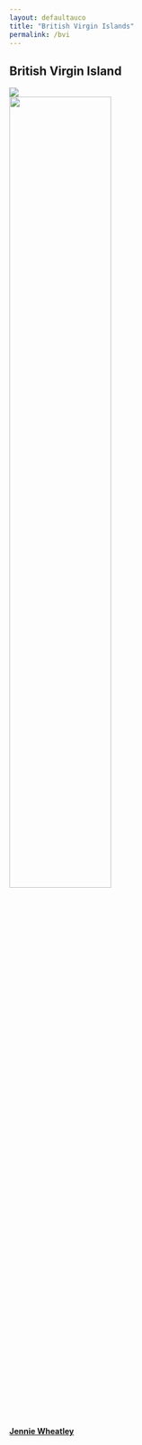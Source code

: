 ```yaml
---
layout: defaultauco
title: "British Virgin Islands"
permalink: /bvi
---
```

<div class="container-0">
    <div class="container-title">
        <span class="country"><h2>British Virgin Island</h2></span>
        <div class="photo-co">
          <img src="https://www.worldatlas.com/r/w960-q80/upload/20/b3/62/vg-01.png" >
    </div>
</div>
<!-- partial:index.partial.html -->

<div class="container">
  <div class="timeline clearfix">
  <div class="vertical-line">
   <div id="post-1" class="vesti-col timeline-post">
   <div class="vesti-content-wrapper">
     <div class="photo">
       <img src="https://scontent.fanu2-1.fna.fbcdn.net/v/t1.18169-9/1947816_10152023723012945_647878470_n.jpg?_nc_cat=103&ccb=1-7&_nc_sid=cdbe9c&_nc_ohc=k9kia6NVo-YAX_jmf_S&_nc_ht=scontent.fanu2-1.fna&oh=00_AT_aDlGD7bfG4jPUmTZdq1wvUfohM9szqp9lgqIxv89bYw&oe=62EC716C" width="60%">
       <div class="vesti-date-wrapper">
         <div class="vesti-date">
         </div>
       </div>
     </div>
     <div class="vesti-desc">
       <a class="desc-a" href="#">
         <h4><a href="/jwheatley">Jennie Wheatley</a></h4>
       </a>
     </div>
   </div>
 </div>
<!-- partial -->
